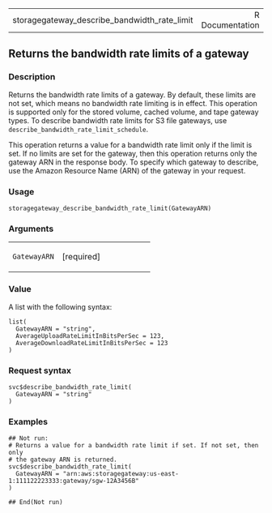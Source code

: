 <table style="width: 100%;">
<tbody>
<tr class="odd">
<td>storagegateway_describe_bandwidth_rate_limit</td>
<td style="text-align: right;">R Documentation</td>
</tr>
</tbody>
</table>

## Returns the bandwidth rate limits of a gateway

### Description

Returns the bandwidth rate limits of a gateway. By default, these limits
are not set, which means no bandwidth rate limiting is in effect. This
operation is supported only for the stored volume, cached volume, and
tape gateway types. To describe bandwidth rate limits for S3 file
gateways, use `describe_bandwidth_rate_limit_schedule`.

This operation returns a value for a bandwidth rate limit only if the
limit is set. If no limits are set for the gateway, then this operation
returns only the gateway ARN in the response body. To specify which
gateway to describe, use the Amazon Resource Name (ARN) of the gateway
in your request.

### Usage

    storagegateway_describe_bandwidth_rate_limit(GatewayARN)

### Arguments

<table>
<colgroup>
<col style="width: 35%" />
<col style="width: 65%" />
</colgroup>
<tbody>
<tr class="odd">
<td><code
id="storagegateway_describe_bandwidth_rate_limit_:_GatewayARN">GatewayARN</code></td>
<td><p>[required]</p></td>
</tr>
</tbody>
</table>

### Value

A list with the following syntax:

    list(
      GatewayARN = "string",
      AverageUploadRateLimitInBitsPerSec = 123,
      AverageDownloadRateLimitInBitsPerSec = 123
    )

### Request syntax

    svc$describe_bandwidth_rate_limit(
      GatewayARN = "string"
    )

### Examples

    ## Not run: 
    # Returns a value for a bandwidth rate limit if set. If not set, then only
    # the gateway ARN is returned.
    svc$describe_bandwidth_rate_limit(
      GatewayARN = "arn:aws:storagegateway:us-east-1:111122223333:gateway/sgw-12A3456B"
    )

    ## End(Not run)

